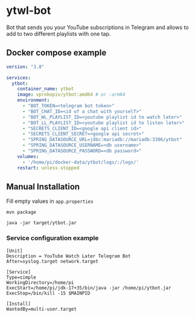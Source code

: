 # ytwl-bot

Bot that sends you your YouTube subscriptions in Telegram and allows to add to two different playlists with one tap.

## Docker compose example
```yaml
version: "3.8"

services:
  ytbot:
    container_name: ytbot
    image: vprokopiv/ytbot:amd64 # or :arm64
    environment:
      - "BOT_TOKEN=<telegram bot token>"
      - "BOT_CHAT_ID=<id of a chat with yourself>"
      - "BOT_WL_PLAYLIST_ID=<youtube playlist id to watch later>"
      - "BOT_LL_PLAYLIST_ID=<youtube playlist id to listen later>"
      - "SECRETS_CLIENT_ID=<google api client id>"
      - "SECRETS_CLIENT_SECRET=<google api secret>"
      - "SPRING_DATASOURCE_URL=jdbc:mariadb://mariadb:3306/ytbot"
      - "SPRING_DATASOURCE_USERNAME=<db username>"
      - "SPRING_DATASOURCE_PASSWORD=<db password>"
    volumes:
      - '/home/pi/docker-data/ytbot/logs/:/logs/'
    restart: unless-stopped
```

## Manual Installation
Fill empty values in `app.properties`

```shell
mvn package
```

```shell
java -jar target/ytbot.jar
```

### Service configuration example
```shell
[Unit]
Description = YouTube Watch Later Telegram Bot
After=syslog.target network.target

[Service]
Type=simple
WorkingDirectory=/home/pi
ExecStart=/home/pi/jdk-17+35/bin/java -jar /home/pi/ytbot.jar
ExecStop=/bin/kill -15 $MAINPID

[Install]
WantedBy=multi-user.target
```
